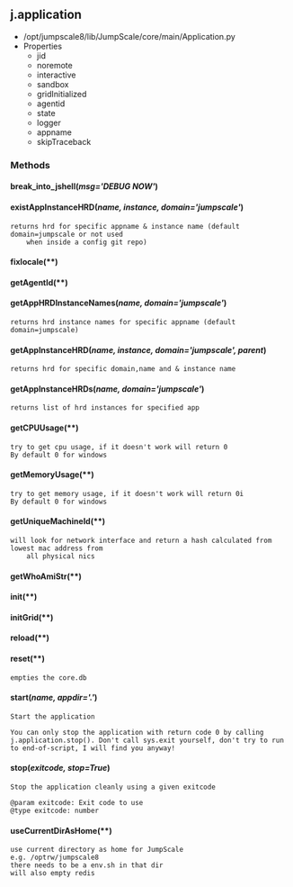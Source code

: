 <!-- toc -->
## j.application

- /opt/jumpscale8/lib/JumpScale/core/main/Application.py
- Properties
    - jid
    - noremote
    - interactive
    - sandbox
    - gridInitialized
    - agentid
    - state
    - logger
    - appname
    - skipTraceback

### Methods

#### break_into_jshell(*msg='DEBUG NOW'*) 

#### existAppInstanceHRD(*name, instance, domain='jumpscale'*) 

```
returns hrd for specific appname & instance name (default domain=jumpscale or not used
    when inside a config git repo)

```

#### fixlocale(**) 

#### getAgentId(**) 

#### getAppHRDInstanceNames(*name, domain='jumpscale'*) 

```
returns hrd instance names for specific appname (default domain=jumpscale)

```

#### getAppInstanceHRD(*name, instance, domain='jumpscale', parent*) 

```
returns hrd for specific domain,name and & instance name

```

#### getAppInstanceHRDs(*name, domain='jumpscale'*) 

```
returns list of hrd instances for specified app

```

#### getCPUUsage(**) 

```
try to get cpu usage, if it doesn't work will return 0
By default 0 for windows

```

#### getMemoryUsage(**) 

```
try to get memory usage, if it doesn't work will return 0i
By default 0 for windows

```

#### getUniqueMachineId(**) 

```
will look for network interface and return a hash calculated from lowest mac address from
    all physical nics

```

#### getWhoAmiStr(**) 

#### init(**) 

#### initGrid(**) 

#### reload(**) 

#### reset(**) 

```
empties the core.db

```

#### start(*name, appdir='.'*) 

```
Start the application

You can only stop the application with return code 0 by calling
j.application.stop(). Don't call sys.exit yourself, don't try to run
to end-of-script, I will find you anyway!

```

#### stop(*exitcode, stop=True*) 

```
Stop the application cleanly using a given exitcode

@param exitcode: Exit code to use
@type exitcode: number

```

#### useCurrentDirAsHome(**) 

```
use current directory as home for JumpScale
e.g. /optrw/jumpscale8
there needs to be a env.sh in that dir
will also empty redis

```


